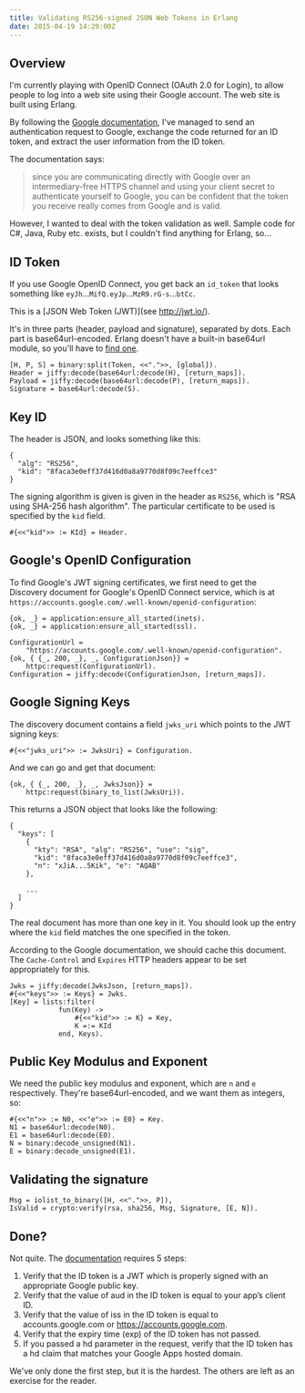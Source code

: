 ```yaml
---
title: Validating RS256-signed JSON Web Tokens in Erlang
date: 2015-04-19 14:29:00Z
---
```


## Overview

I'm currently playing with OpenID Connect (OAuth 2.0 for Login), to allow
people to log into a web site using their Google account. The web site is built
using Erlang.

By following the [Google
documentation](https://developers.google.com/identity/protocols/OpenIDConnect),
I've managed to send an authentication request to Google, exchange the code
returned for an ID token, and extract the user information from the ID token.

The documentation says:

> since you are communicating directly with Google over an intermediary-free
> HTTPS channel and using your client secret to authenticate yourself to
> Google, you can be confident that the token you receive really comes from
> Google and is valid.

However, I wanted to deal with the token validation as well. Sample code for
C#, Java, Ruby etc. exists, but I couldn't find anything for Erlang, so...

## ID Token

If you use Google OpenID Connect, you get back an `id_token` that looks
something like `eyJh`...`MifQ.eyJp`...`MzR9.rG-s`...`btCc`.

This is a [JSON Web Token (JWT)](see http://jwt.io/).

It's in three parts (header, payload and signature), separated by dots. Each
part is base64url-encoded. Erlang doesn't have a built-in base64url module, so
you'll have to [find one](https://github.com/dvv/base64url).

    [H, P, S] = binary:split(Token, <<".">>, [global]).
    Header = jiffy:decode(base64url:decode(H), [return_maps]).
    Payload = jiffy:decode(base64url:decode(P), [return_maps]).
    Signature = base64url:decode(S).

## Key ID

The header is JSON, and looks something like this:

    {
      "alg": "RS256",
      "kid": "8faca3e0eff37d416d0a8a9770d8f09c7eeffce3"
    }

The signing algorithm is given is given in the header as `RS256`, which is "RSA
using SHA-256 hash algorithm". The particular certificate to be used is
specified by the `kid` field.

    #{<<"kid">> := KId} = Header.

## Google's OpenID Configuration

To find Google's JWT signing certificates, we first need to get the Discovery document for Google's OpenID Connect service, which is at `https://accounts.google.com/.well-known/openid-configuration`:

    {ok, _} = application:ensure_all_started(inets).
    {ok, _} = application:ensure_all_started(ssl).

    ConfigurationUrl =
        "https://accounts.google.com/.well-known/openid-configuration".
    {ok, { {_, 200, _}, _, ConfigurationJson}} =
        httpc:request(ConfigurationUrl).
    Configuration = jiffy:decode(ConfigurationJson, [return_maps]).

## Google Signing Keys

The discovery document contains a field `jwks_uri` which points to the JWT signing keys:

    #{<<"jwks_uri">> := JwksUri} = Configuration.

And we can go and get that document:

    {ok, { {_, 200, _}, _, JwksJson}} =
        httpc:request(binary_to_list(JwksUri)).

This returns a JSON object that looks like the following:

    {
      "keys": [
        {
          "kty": "RSA", "alg": "RS256", "use": "sig",
          "kid": "8faca3e0eff37d416d0a8a9770d8f09c7eeffce3",
          "n": "xJiA...5Kik", "e": "AQAB"
        },

        ...
      ]
    }

The real document has more than one key in it. You should look up the entry
where the `kid` field matches the one specified in the token.

According to the Google documentation, we should cache this document. The
`Cache-Control` and `Expires` HTTP headers appear to be set appropriately for
this.

    Jwks = jiffy:decode(JwksJson, [return_maps]).
    #{<<"keys">> := Keys} = Jwks.
    [Key] = lists:filter(
                fun(Key) ->
                    #{<<"kid">> := K} = Key,
                    K =:= KId
                end, Keys).

## Public Key Modulus and Exponent

We need the public key modulus and exponent, which are `n` and `e`
respectively. They're base64url-encoded, and we want them as integers, so:

    #{<<"n">> := N0, <<"e">> := E0} = Key.
    N1 = base64url:decode(N0).
    E1 = base64url:decode(E0).
    N = binary:decode_unsigned(N1).
    E = binary:decode_unsigned(E1).

## Validating the signature

    Msg = iolist_to_binary([H, <<".">>, P]),
    IsValid = crypto:verify(rsa, sha256, Msg, Signature, [E, N]).

## Done?

Not quite. The [documentation](https://developers.google.com/identity/protocols/OpenIDConnect#validatinganidtoken) requires 5 steps:

1. Verify that the ID token is a JWT which is properly signed with an
   appropriate Google public key.
2. Verify that the value of aud in the ID token is equal to your app’s client
   ID.
3. Verify that the value of iss in the ID token is equal to accounts.google.com
   or https://accounts.google.com.
4. Verify that the expiry time (exp) of the ID token has not passed.
5. If you passed a hd parameter in the request, verify that the ID token has a
   hd claim that matches your Google Apps hosted domain.

We've only done the first step, but it is the hardest. The others are left as an
exercise for the reader.

